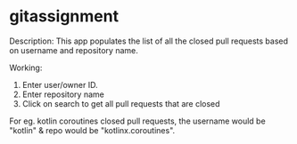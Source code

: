 # gitassignment

Description:
This app populates the list of all the closed pull requests based on username and repository name.

Working:
1. Enter user/owner ID.
2. Enter repository name
3. Click on search to get all pull requests that are closed

 
For eg. kotlin coroutines closed pull requests, the username would be "kotlin" & repo would be "kotlinx.coroutines".

